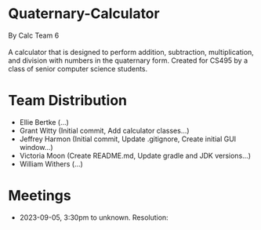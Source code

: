 # Quaternary-Calculator
By Calc Team 6<br><br>
A calculator that is designed to perform addition, subtraction, multiplication, and division with numbers in the quaternary form. Created for CS495 by a class of senior computer science students.
# Team Distribution
- Ellie Bertke (...)
- Grant Witty (Initial commit, Add calculator classes...)
- Jeffrey Harmon (Initial commit, Update .gitignore, Create initial GUI window...)
- Victoria Moon (Create README.md, Update gradle and JDK versions...)
- William Withers (...)
# Meetings
- 2023-09-05, 3:30pm to unknown. Resolution: 
